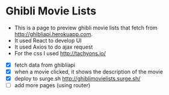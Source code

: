 # Ghibli Movie Lists

- This is a page to preview ghibli movie lists that fetch from http://ghibliapi.herokuapp.com.
- It used React to develop UI
- It used Axios to do ajax request
- For the css I used http://tachyons.io/

- [x] fetch data from ghibliapi
- [x] when a movie clicked, it shows the description of the movie
- [x] deploy to surge.sh http://ghiblimovielists.surge.sh/
- [ ] add more pages (using router)
